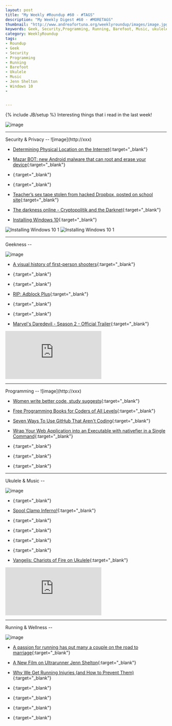 ```yaml
---
layout: post
title: "My Weekly #Roundup #60 - #TAGS"
description: "My Weekly Digest #60 - #MORETAGS"
thumbnail: "http://www.andreafortuna.org/weeklyroundup/images/image.jpg"
keywords: Geek, Security,Programming, Running, Barefoot, Music, ukulele, transcription
category: WeeklyRoundup
tags: 
- Roundup
- Geek
- Security
- Programming
- Running
- Barefoot
- Ukulele
- Music
- Jenn Shelton
- Windows 10
- 


---
```

{% include JB/setup %}
Interesting things that i read in the last week!

![image](/weeklyroundup/images/image.jpg)
<!-- more -->
<hr/>
Security & Privacy
--
![image](http://xxx)

- [Determining Physical Location on the Internet](https://www.schneier.com/blog/archives/2016/02/determining_phy.html){:target="_blank"}

- [Mazar BOT: new Android malware that can root and erase your device](http://www.andreafortuna.org/security/2016/02/16/mazar-bot-root-and-erase-android-devices/){:target="_blank"}

- [](){:target="_blank"}

- [](){:target="_blank"}

- [Teacher’s sex tape stolen from hacked Dropbox, posted on school site](https://nakedsecurity.sophos.com/2016/02/16/gay-teachers-sex-tape-stolen-from-hacked-dropbox-posted-on-school-site/){:target="_blank"}

- [The darkness online - Cryptopolitik and the Darknet](http://www.tandfonline.com/doi/abs/10.1080/00396338.2016.1142085){:target="_blank"}

- [Installing Windows 10](http://english.bouletcorp.com/2016/02/07/installing-windows-10/){:target="_blank"}

![Installing Windows 10 1](http://english.bouletcorp.com/files/2016/02/Windows011.png)
![Installing Windows 10 1](http://english.bouletcorp.com/files/2016/02/Windows012.png)

<hr/>
Geekness
--

![image](http://xxx)

- [A visual history of first-person shooters](http://arstechnica.com/gaming/2016/02/headshot-a-visual-history-of-first-person-shooters/){:target="_blank"}

- [](){:target="_blank"}

- [](){:target="_blank"}

- [RIP: Adblock Plus](http://www.engadget.com/2016/02/12/rip-adblock-plus/){:target="_blank"}

- [](){:target="_blank"}

- [](){:target="_blank"}

- [Marvel's Daredevil - Season 2 - Official Trailer](https://www.youtube.com/watch?v=m5_A0Wx0jU4){:target="_blank"}

<div class="video-container">
<iframe src="https://www.youtube.com/embed/m5_A0Wx0jU4" frameborder="0" allowfullscreen></iframe>
</div>


<hr/>
Programming
--
![image](http://xxx)

- [Women write better code, study suggests](http://www.bbc.com/news/technology-35559439){:target="_blank"}

- [Free Programming Books for Coders of All Levels](http://www.improgrammer.net/free-programming-books-for-coders-of-all-levels/){:target="_blank"}

- [Seven Ways To Use GitHub That Aren't Coding](http://readwrite.com/2013/11/08/seven-ways-to-use-github-that-arent-coding){:target="_blank"}

- [Wrap Your Web Application into an Executable with nativefier in a Single Command](http://www.codeproject.com/Articles/1078080/Wrap-Your-Web-Application-into-an-Executable-with){:target="_blank"}

- [](){:target="_blank"}

- [](){:target="_blank"}

- [](){:target="_blank"}


<hr/>
Ukulele & Music
--

![image](http://xxx)

- [](){:target="_blank"}

- [Spool Clamp Inferno!](http://theukuleleblog.blogspot.com/2016/02/spool-clamp-inferno.html){:target="_blank"}

- [](){:target="_blank"}

- [](){:target="_blank"}

- [](){:target="_blank"}

- [](){:target="_blank"}

- [Vangelis: Chariots of Fire on Ukulele](http://www.andreafortuna.org/ukulele/2016/02/15/vangelis-chariots-of-fire/){:target="_blank"}

<div class="video-container">
<iframe src="https://www.youtube.com/embed/pCEqZ7z44nk" frameborder="0" allowfullscreen></iframe>
</div>


<hr/>
Running & Wellness
--

![image](http://xxx)

- [A passion for running has put many a couple on the road to marriage](http://www.runnersworld.co.uk/community/from-sole-to-soul-mates/14555.html){:target="_blank"}

- [A New Film on Ultrarunner Jenn Shelton](http://www.outsideonline.com/2046696/new-film-untrarunner-jenn-shelton){:target="_blank"}

- [Why We Get Running Injuries (and How to Prevent Them)](http://well.blogs.nytimes.com/2016/02/10/why-we-get-running-injuries-and-how-to-prevent-them/?_r=0){:target="_blank"}

- [](){:target="_blank"}

- [](){:target="_blank"}

- [](){:target="_blank"}

- [](){:target="_blank"}




